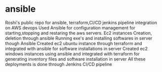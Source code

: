 # ansible
Roshi's public repo for ansible, terraform,CI/CD jenkins pipeline integration on AWS devops
Used Ansible for configuration management for starting,stopping and restaring the aws servers.
Ec2 instances Creation, deletion through ansible
Running exe's and installing softwares in server though Ansible
Created ec2 ubuntu instance through terraform and integrated with ansible for software installations in server
Created ec2 windows instances using ansible and integrated with terraform for generating inventory files and software installation in server
All these deployments is done through Jenkins CI/CD pipeline
